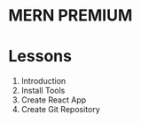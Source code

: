 # MERN PREMIUM

# Lessons
1. Introduction
2. Install Tools
3. Create React App
4. Create Git Repository